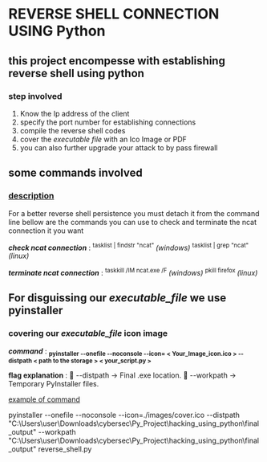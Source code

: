 # REVERSE SHELL CONNECTION USING Python
## this project encompesse with establishing reverse shell using python
### step involved
1. Know the Ip address of the client 
2. specify the port number for establishing connections
3. compile the reverse shell codes
4. cover the *executable file* with an Ico Image or PDF
5. you can also further upgrade your attack to by pass firewall


## some commands involved 
### <ins>description</ins>
For a better reverse shell persistence you must detach it from the command line 
bellow are the commands you can use to check and terminate the ncat connection it you want

***check ncat connection*** :   <sup>tasklist | findstr "ncat" </sup> *(windows)*
                                <sup>tasklist | grep "ncat" </sup> *(linux)*

***terminate ncat connection*** :   <sup>taskkill /IM ncat.exe /F </sup> *(windows)*
                                    <sup>pkill firefox </sup> *(linux)* 


## For disguissing our *executable_file* we use **pyinstaller** 
### covering our *executable_file* icon image
***command*** : **<sub>pyinstaller --onefile --noconsole --icon= < Your_Image_icon.ico >  --distpath < path to the storage > < your_script.py > </sub>**

**flag explanation** : 
🔹 --distpath → Final .exe location.
🔹 --workpath → Temporary PyInstaller files.

<ins> example of command </ins>

pyinstaller --onefile --noconsole --icon=./images/cover.ico --distpath "C:\Users\user\Downloads\cybersec\Py_Project\hacking_using_python\final_output" --workpath "C:\Users\user\Downloads\cybersec\Py_Project\hacking_using_python\final_output" reverse_shell.py

